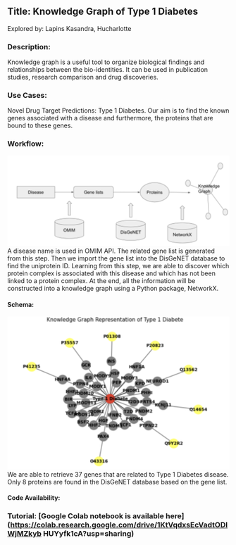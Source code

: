 ## Title: Knowledge Graph of Type 1 Diabetes

Explored by: Lapins Kasandra, Hucharlotte

### Description: 
Knowledge graph is a useful tool to organize biological findings and relationships between the bio-identities. It can be used in publication studies, research comparison and drug discoveries.

### Use Cases: 
Novel Drug Target Predictions: Type 1 Diabetes. Our aim is to find the known genes associated with a disease and furthermore, the proteins that are bound to these genes. 

### Workflow:
![img](img/workflow2.png)
A disease name is used in OMIM API. The related gene list is generated from this step. Then we import the gene list into the DisGeNET database to find the uniprotein ID. Learning from this step, we are able to discover which protein complex is associated with this disease and which 
has not been linked to a protein complex. At the end, all the information will be constructed into a knowledge graph using a Python package, NetworkX. 

#### Schema: 
![img](img/schema2.png)
We are able to retrieve 37 genes that are related to Type 1 Diabetes disease. Only 8 proteins are found in the DisGeNET database based on the gene list.

#### Code Availability: 

### Tutorial: [Google Colab notebook is available here](https://colab.research.google.com/drive/1KtVqdxsEcVadtODIWjMZkyb HUYyfk1cA?usp=sharing)
